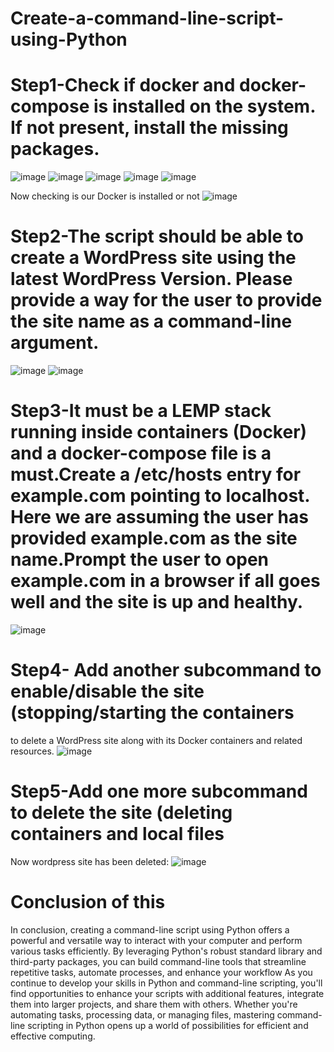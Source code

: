 # Create-a-command-line-script-using-Python
# Step1-Check if docker and docker-compose is installed on the system. If not present, install the missing packages.
![image](https://github.com/bhavish95/Create-a-command-line-script-using-Python/assets/111994995/7371ff4a-dfa1-4728-ae8a-dbf8bc48b917)
![image](https://github.com/bhavish95/Create-a-command-line-script-using-Python/assets/111994995/ce66b5e5-540e-4f74-9ae2-529e81a46005)
![image](https://github.com/bhavish95/Create-a-command-line-script-using-Python/assets/111994995/6fa2000f-b847-4306-9a26-dc6b5a57b789)
![image](https://github.com/bhavish95/Create-a-command-line-script-using-Python/assets/111994995/d77c004d-6052-4785-9a7e-dc4c95d69046)
![image](https://github.com/bhavish95/Create-a-command-line-script-using-Python/assets/111994995/55b4d196-6db3-4268-ad59-0925bce75b4e)

Now checking is our Docker is installed or not 
![image](https://github.com/bhavish95/Create-a-command-line-script-using-Python/assets/111994995/f01666aa-e557-4180-aea5-dee1cc9e11e5)

# Step2-The script should be able to create a WordPress site using the latest WordPress Version. Please provide a way for the user to provide the site name as a command-line argument.
![image](https://github.com/bhavish95/Create-a-command-line-script-using-Python/assets/111994995/c200346a-feed-4ced-aedf-ce8e0a655d0a)
![image](https://github.com/bhavish95/Create-a-command-line-script-using-Python/assets/111994995/784b33d8-f3ca-40c3-a488-e5b2863f9de2)
# Step3-It must be a LEMP stack running inside containers (Docker) and a docker-compose file is a must.Create a /etc/hosts entry for example.com pointing to localhost. Here we are assuming the user has provided example.com as the site name.Prompt the user to open example.com in a browser if all goes well and the site is up and healthy.

![image](https://github.com/bhavish95/Create-a-command-line-script-using-Python/assets/111994995/f45cc90a-2fc4-4d54-be91-4fd6807a7026)
# Step4- Add another subcommand to enable/disable the site (stopping/starting the containers

to delete a WordPress site along with its Docker containers and related resources.
![image](https://github.com/bhavish95/Create-a-command-line-script-using-Python/assets/111994995/ad4643a6-d2cf-4343-b9cf-0917dc6a8a96)

# Step5-Add one more subcommand to delete the site (deleting containers and local files
Now wordpress site has been deleted:
![image](https://github.com/bhavish95/Create-a-command-line-script-using-Python/assets/111994995/9ac5ab2b-5498-4f9f-9468-1e247b16fc83)
# Conclusion of this 
In conclusion, creating a command-line script using Python offers a powerful and versatile way to interact with your computer and perform various tasks efficiently. By leveraging Python's robust standard library and third-party packages, you can build command-line tools that streamline repetitive tasks, automate processes, and enhance your workflow
As you continue to develop your skills in Python and command-line scripting, you'll find opportunities to enhance your scripts with additional features, integrate them into larger projects, and share them with others. Whether you're automating tasks, processing data, or managing files, mastering command-line scripting in Python opens up a world of possibilities for efficient and effective computing.



